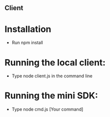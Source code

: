 ## Client

# Installation
* Run npm install

# Running the local client:
* Type node client.js in the command line


# Running the mini SDK:
* Type node cmd.js [Your command]
